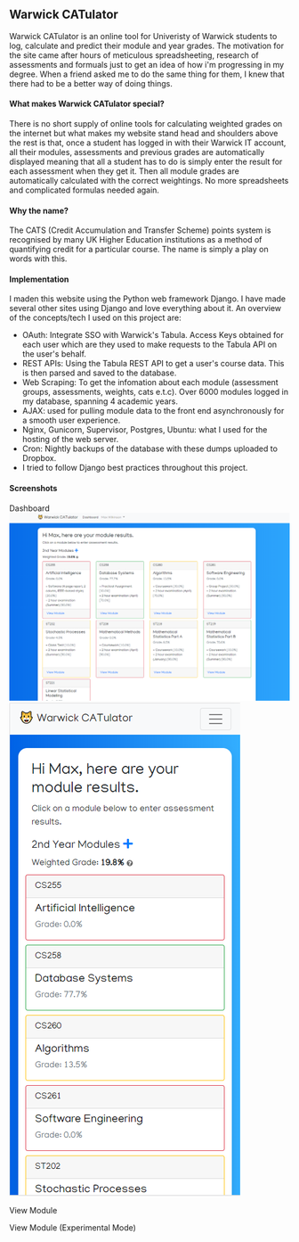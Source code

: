 ## Warwick CATulator

Warwick CATulator is an online tool for Univeristy of Warwick students to log, calculate and predict their module and year grades. The motivation for the site came after hours of meticulous spreadsheeting, research of assessments and formuals just to get an idea of how i'm progressing in my degree. When a friend asked me to do the same thing for them, I knew that there had to be a better way of doing things. 

#### What makes Warwick CATulator special?

There is no short supply of online tools for calculating weighted grades on the internet but what makes my website stand head and shoulders above the rest is that, once a student has logged in with their Warwick IT account, all their modules, assessments and previous grades are automatically displayed meaning that all a student has to do is simply enter the result for each assessment when they get it. Then all module grades are automatically calculated with the correct weightings. No more spreadsheets and complicated formulas needed again.

#### Why the name?

The CATS (Credit Accumulation and Transfer Scheme) points system is recognised by many UK Higher Education institutions as a method of quantifying credit for a particular course. The name is simply a play on words with this.

#### Implementation

I maden this website using the Python web framework Django. I have made several other sites using Django and love everything about it. An overview of the concepts/tech I used on this project are:
- OAuth: Integrate SSO with Warwick's Tabula. Access Keys obtained for each user which are they used to make requests to the Tabula API on the user's behalf. 
- REST APIs: Using the Tabula REST API to get a user's course data. This is then parsed and saved to the database.
- Web Scraping: To get the infomation about each module (assessment groups, assessments, weights, cats e.t.c). Over 6000 modules logged in my database, spanning 4 academic years. 
- AJAX: used for pulling module data to the front end asynchronously for a smooth user experience.
- Nginx, Gunicorn, Supervisor, Postgres, Ubuntu: what I used for the hosting of the web server.
- Cron: Nightly backups of the database with these dumps uploaded to Dropbox.
- I tried to follow Django best practices throughout this project. 

#### Screenshots
Dashboard
![Dashboard PC](/screenshots/dashboard_pc.PNG)
![Dashboard Mobile](/screenshots/dashboard_mobile.PNG)

View Module

View Module (Experimental Mode)
